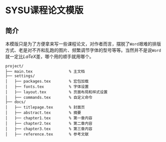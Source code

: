 # SYSU课程论文模版

## 简介

本模版只是为了方便拿来写一些课程论文，对作者而言，摆脱了`Word`艰难的排版方式、老是对不齐和乱跑的图片、频繁调节字体的型号等等。当然并不是说`Word`就一定比$LaTeX$差，哪个用的顺手就用哪个。



```
project/
├── main.tex                % 主文档
├── settings/
│   ├── packages.tex        % 宏包加载
│   ├── fonts.tex           % 字体设置
│   ├── layout.tex          % 页面布局和样式设置
│   ├── commands.tex        % 自定义命令
├── docs/
│   ├── titlepage.tex       % 封面页
│   ├── abstract.tex        % 摘要
│   ├── chapter1.tex        % 第一章内容
│   ├── chapter2.tex        % 第二章内容
│   ├── chapter3.tex        % 第三章内容
│   ├── reference.tex       % 参考文献
```